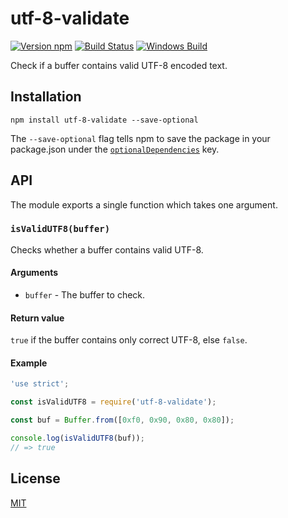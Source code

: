 # utf-8-validate

[![Version npm](https://img.shields.io/npm/v/utf-8-validate.svg)](https://www.npmjs.com/package/utf-8-validate)
[![Build Status](https://travis-ci.org/websockets/utf-8-validate.svg?branch=master)](https://travis-ci.org/websockets/utf-8-validate)
[![Windows Build](https://ci.appveyor.com/api/projects/status/github/websockets/utf-8-validate?branch=master&svg=true)](https://ci.appveyor.com/project/lpinca/utf-8-validate)

Check if a buffer contains valid UTF-8 encoded text.

## Installation

```
npm install utf-8-validate --save-optional
```

The `--save-optional` flag tells npm to save the package in your package.json
under the [`optionalDependencies`](https://docs.npmjs.com/files/package.json#optionaldependencies)
key.

## API

The module exports a single function which takes one argument.

### `isValidUTF8(buffer)`

Checks whether a buffer contains valid UTF-8.

#### Arguments

- `buffer` - The buffer to check.

#### Return value

`true` if the buffer contains only correct UTF-8, else `false`.

#### Example

```js
'use strict';

const isValidUTF8 = require('utf-8-validate');

const buf = Buffer.from([0xf0, 0x90, 0x80, 0x80]);

console.log(isValidUTF8(buf));
// => true
```

## License

[MIT](LICENSE)
